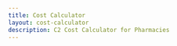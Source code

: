```yaml
---
title: Cost Calculator
layout: cost-calculator
description: C2 Cost Calculator for Pharmacies
---
```

